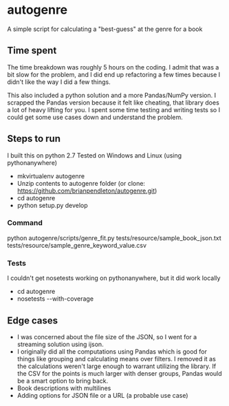 # autogenre

A simple script for calculating a "best-guess" at the genre for a book

## Time spent

The time breakdown was roughly 5 hours on the coding. I admit that was a bit 
slow for the problem, and I did end up refactoring a few times because I didn't
like the way I did a few things. 

This also included a python solution and a more Pandas/NumPy version.  I scrapped the Pandas version because it
felt like cheating, that library does a lot of heavy lifting for you.  I spent some 
time testing and writing tests so I could get some use cases down and understand the problem.

## Steps to run

I built this on python 2.7
Tested on Windows and Linux (using pythonanywhere)

- mkvirtualenv autogenre
- Unzip contents to autogenre folder (or clone: https://github.com/brianpendleton/autogenre.git)
- cd autogenre
- python setup.py develop

### Command
python autogenre/scripts/genre_fit.py tests/resource/sample_book_json.txt tests/resource/sample_genre_keyword_value.csv

### Tests
I couldn't get nosetests working on pythonanywhere, but it did work locally

- cd autogenre
- nosetests --with-coverage


## Edge cases
- I was concerned about the file size of the JSON, so I went for a streaming 
solution using ijson.
- I originally did all the computations using Pandas which is good for things
like grouping and calculating means over filters. I removed it as the calculations 
weren't large enough to warrant utilizing the library. If the CSV for the points
is much larger with denser groups, Pandas would be a smart option to bring back.
- Book descriptions with multilines
- Adding options for JSON file or a URL (a probable use case)
